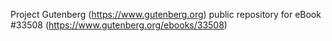 Project Gutenberg (https://www.gutenberg.org) public repository for eBook #33508 (https://www.gutenberg.org/ebooks/33508)
